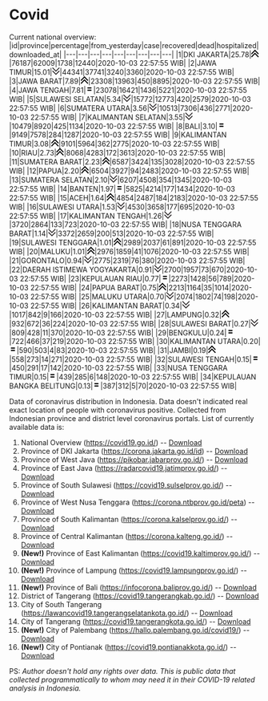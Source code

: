 # Covid
Current national overview:
|id|province|percentage|from_yesterday|case|recovered|dead|hospitalized|downloaded_at|
|---|---|---|---|---|---|---|---|---|
|1|DKI JAKARTA|25.78|![up](https://github.com/ariefrachmannn/covid/raw/master/img/rsz_img_186982.png)|76187|62009|1738|12440|2020-10-03 22:57:55 WIB|
|2|JAWA TIMUR|15.01|![down](https://github.com/ariefrachmannn/covid/raw/master/img/rsz_down.png)|44341|37741|3240|3360|2020-10-03 22:57:55 WIB|
|3|JAWA BARAT|7.89|![up](https://github.com/ariefrachmannn/covid/raw/master/img/rsz_img_186982.png)|23308|13963|450|8895|2020-10-03 22:57:55 WIB|
|4|JAWA TENGAH|7.81|![equal](https://github.com/ariefrachmannn/covid/raw/master/img/rsz_equal.png)|23078|16421|1436|5221|2020-10-03 22:57:55 WIB|
|5|SULAWESI SELATAN|5.34|![down](https://github.com/ariefrachmannn/covid/raw/master/img/rsz_down.png)|15772|12773|420|2579|2020-10-03 22:57:55 WIB|
|6|SUMATERA UTARA|3.56|![down](https://github.com/ariefrachmannn/covid/raw/master/img/rsz_down.png)|10513|7306|436|2771|2020-10-03 22:57:55 WIB|
|7|KALIMANTAN SELATAN|3.55|![down](https://github.com/ariefrachmannn/covid/raw/master/img/rsz_down.png)|10479|8920|425|1134|2020-10-03 22:57:55 WIB|
|8|BALI|3.10|![equal](https://github.com/ariefrachmannn/covid/raw/master/img/rsz_equal.png)|9149|7578|284|1287|2020-10-03 22:57:55 WIB|
|9|KALIMANTAN TIMUR|3.08|![up](https://github.com/ariefrachmannn/covid/raw/master/img/rsz_img_186982.png)|9101|5964|362|2775|2020-10-03 22:57:55 WIB|
|10|RIAU|2.73|![up](https://github.com/ariefrachmannn/covid/raw/master/img/rsz_img_186982.png)|8068|4283|172|3613|2020-10-03 22:57:55 WIB|
|11|SUMATERA BARAT|2.23|![up](https://github.com/ariefrachmannn/covid/raw/master/img/rsz_img_186982.png)|6587|3424|135|3028|2020-10-03 22:57:55 WIB|
|12|PAPUA|2.20|![up](https://github.com/ariefrachmannn/covid/raw/master/img/rsz_img_186982.png)|6504|3927|94|2483|2020-10-03 22:57:55 WIB|
|13|SUMATERA SELATAN|2.10|![down](https://github.com/ariefrachmannn/covid/raw/master/img/rsz_down.png)|6207|4508|354|1345|2020-10-03 22:57:55 WIB|
|14|BANTEN|1.97|![equal](https://github.com/ariefrachmannn/covid/raw/master/img/rsz_equal.png)|5825|4214|177|1434|2020-10-03 22:57:55 WIB|
|15|ACEH|1.64|![up](https://github.com/ariefrachmannn/covid/raw/master/img/rsz_img_186982.png)|4854|2487|184|2183|2020-10-03 22:57:55 WIB|
|16|SULAWESI UTARA|1.53|![down](https://github.com/ariefrachmannn/covid/raw/master/img/rsz_down.png)|4530|3658|177|695|2020-10-03 22:57:55 WIB|
|17|KALIMANTAN TENGAH|1.26|![down](https://github.com/ariefrachmannn/covid/raw/master/img/rsz_down.png)|3720|2864|133|723|2020-10-03 22:57:55 WIB|
|18|NUSA TENGGARA BARAT|1.14|![down](https://github.com/ariefrachmannn/covid/raw/master/img/rsz_down.png)|3372|2659|200|513|2020-10-03 22:57:55 WIB|
|19|SULAWESI TENGGARA|1.01|![up](https://github.com/ariefrachmannn/covid/raw/master/img/rsz_img_186982.png)|2989|2037|61|891|2020-10-03 22:57:55 WIB|
|20|MALUKU|1.01|![up](https://github.com/ariefrachmannn/covid/raw/master/img/rsz_img_186982.png)|2976|1859|41|1076|2020-10-03 22:57:55 WIB|
|21|GORONTALO|0.94|![down](https://github.com/ariefrachmannn/covid/raw/master/img/rsz_down.png)|2775|2319|76|380|2020-10-03 22:57:55 WIB|
|22|DAERAH ISTIMEWA YOGYAKARTA|0.91|![down](https://github.com/ariefrachmannn/covid/raw/master/img/rsz_down.png)|2700|1957|73|670|2020-10-03 22:57:55 WIB|
|23|KEPULAUAN RIAU|0.77|![equal](https://github.com/ariefrachmannn/covid/raw/master/img/rsz_equal.png)|2273|1428|56|789|2020-10-03 22:57:55 WIB|
|24|PAPUA BARAT|0.75|![up](https://github.com/ariefrachmannn/covid/raw/master/img/rsz_img_186982.png)|2213|1164|35|1014|2020-10-03 22:57:55 WIB|
|25|MALUKU UTARA|0.70|![down](https://github.com/ariefrachmannn/covid/raw/master/img/rsz_down.png)|2074|1802|74|198|2020-10-03 22:57:55 WIB|
|26|KALIMANTAN BARAT|0.34|![down](https://github.com/ariefrachmannn/covid/raw/master/img/rsz_down.png)|1017|842|9|166|2020-10-03 22:57:55 WIB|
|27|LAMPUNG|0.32|![up](https://github.com/ariefrachmannn/covid/raw/master/img/rsz_img_186982.png)|932|672|36|224|2020-10-03 22:57:55 WIB|
|28|SULAWESI BARAT|0.27|![down](https://github.com/ariefrachmannn/covid/raw/master/img/rsz_down.png)|809|428|11|370|2020-10-03 22:57:55 WIB|
|29|BENGKULU|0.24|![equal](https://github.com/ariefrachmannn/covid/raw/master/img/rsz_equal.png)|722|466|37|219|2020-10-03 22:57:55 WIB|
|30|KALIMANTAN UTARA|0.20|![equal](https://github.com/ariefrachmannn/covid/raw/master/img/rsz_equal.png)|590|503|4|83|2020-10-03 22:57:55 WIB|
|31|JAMBI|0.19|![up](https://github.com/ariefrachmannn/covid/raw/master/img/rsz_img_186982.png)|558|273|14|271|2020-10-03 22:57:55 WIB|
|32|SULAWESI TENGAH|0.15|![equal](https://github.com/ariefrachmannn/covid/raw/master/img/rsz_equal.png)|450|291|17|142|2020-10-03 22:57:55 WIB|
|33|NUSA TENGGARA TIMUR|0.15|![equal](https://github.com/ariefrachmannn/covid/raw/master/img/rsz_equal.png)|439|285|6|148|2020-10-03 22:57:55 WIB|
|34|KEPULAUAN BANGKA BELITUNG|0.13|![equal](https://github.com/ariefrachmannn/covid/raw/master/img/rsz_equal.png)|387|312|5|70|2020-10-03 22:57:55 WIB|

Data of coronavirus distribution in Indonesia. Data doesn't indicated real exact location of people with coronavirus positive. Collected from Indonesian province and district level coronavirus portals. List of currently available data is:
1. National Overview (https://covid19.go.id/) -- [Download](https://www.dropbox.com/s/66ly270fw4y76fx/covid_nasional.csv?dl=0)
2. Province of DKI Jakarta (https://corona.jakarta.go.id/id) -- [Download](https://riwayat-file-covid-19-dki-jakarta-jakartagis.hub.arcgis.com/)
3. Province of West Java (https://pikobar.jabarprov.go.id/) -- [Download](https://www.dropbox.com/s/alg0zp60fylq6cn/covid_jabar.csv?dl=0)
4. Province of East Java (https://radarcovid19.jatimprov.go.id/) -- [Download](https://www.dropbox.com/sh/e7vtgcnl4ckbvr4/AADo9UMRDZvrhHn66qTHZOvNa?dl=0)
5. Province of South Sulawesi (https://covid19.sulselprov.go.id/) -- [Download](https://www.dropbox.com/s/z5ek23lwcztj7z7/covid_sulsel.csv?dl=0)
6. Province of West Nusa Tenggara (https://corona.ntbprov.go.id/peta) -- [Download](https://www.dropbox.com/s/4p2k93n42xx0c00/covid_ntb.csv?dl=0)
7. Province of South Kalimantan (https://corona.kalselprov.go.id/) -- [Download](https://www.dropbox.com/sh/7aa2kvz8lb04pzz/AADH1Oj5oFMw2mp-D3JStPRsa?dl=0)
8. Province of Central Kalimantan (https://corona.kalteng.go.id/) -- [Download](https://www.dropbox.com/s/9q01v5r3ys2ozk4/covid_kalteng.csv?dl=0)
9. **(New!)** Province of East Kalimantan (https://covid19.kaltimprov.go.id/) -- [Download](https://www.dropbox.com/sh/qhpxj532nm80goa/AAB6ek_fp1__ieTR0TFQpfIga?dl=0)
10. **(New!)** Province of Lampung (https://covid19.lampungprov.go.id/) -- [Download](https://www.dropbox.com/s/ecuew6oa9kzwqwx/covid_lampung.csv?dl=0)
11. **(New!)** Province of Bali (https://infocorona.baliprov.go.id/) -- [Download](https://www.dropbox.com/sh/iceiwun4ufttmiu/AAC7dSRMpfTjPI1Lfzw-LeCUa?dl=0)
12. District of Tangerang (https://covid19.tangerangkab.go.id/) -- [Download](https://www.dropbox.com/sh/yxovyy6sy5bnz4p/AACZzVHinisKmz8oQWyQJ3nua?dl=0)
13. City of South Tangerang (https://lawancovid19.tangerangselatankota.go.id/) -- [Download](https://www.dropbox.com/s/zlvxo4ivswdzmle/covid_tangsel.csv?dl=0)
14. City of Tangerang (https://covid19.tangerangkota.go.id/) -- [Download](https://www.dropbox.com/s/e53224kvdrpjzy0/covid_tangkot.csv?dl=0)
15. **(New!)** City of Palembang (https://hallo.palembang.go.id/covid19/) -- [Download](https://www.dropbox.com/sh/oj17bhwhlpjht9e/AABZEG-OiaSaFvikATDx6coEa?dl=0)
16. **(New!)** City of Pontianak (https://covid19.pontianakkota.go.id/) -- [Download](https://www.dropbox.com/sh/66if3y4ly51j4sh/AADQ-zwLGa7Kz4ZzJgDw2-3na?dl=0)

PS: *Author doesn't hold any rights over data. This is public data that collected programmatically to whom may need it in their COVID-19 related analysis in Indonesia.*
